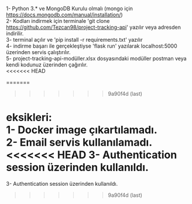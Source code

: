 1- Python 3.* ve MongoDB Kurulu olmalı (mongo için https://docs.mongodb.com/manual/installation/)  
2- Kodları indirmek için terminale 'git clone https://github.com/Tezcan98/project-tracking-api' yazılır veya adresden indirilir.  
3- terminal açılır ve 'pip install -r requirements.txt' yazılır  
4- indirme başarı ile gerçekleştiyse 'flask run' yazılarak localhost:5000 üzerinden servis çalıştırılır.  
5- project-tracking-api-modüller.xlsx dosyasındaki modüller postman veya kendi kodunuz üzerinden çağırılır.  
<<<<<<< HEAD

=======
  
>>>>>>> 9a90f4d (last)
  
eksikleri:  
1- Docker image çıkartılamadı.  
2- Email servis kullanılamadı.  
<<<<<<< HEAD
3- Authentication session üzerinden kullanıldı.  
=======
3- Authentication session üzerinden kullanıldı.  
>>>>>>> 9a90f4d (last)
